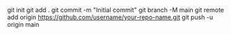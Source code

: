git init
git add .
git commit -m "Initial commit"
git branch -M main
git remote add origin https://github.com/username/your-repo-name.git
git push -u origin main
